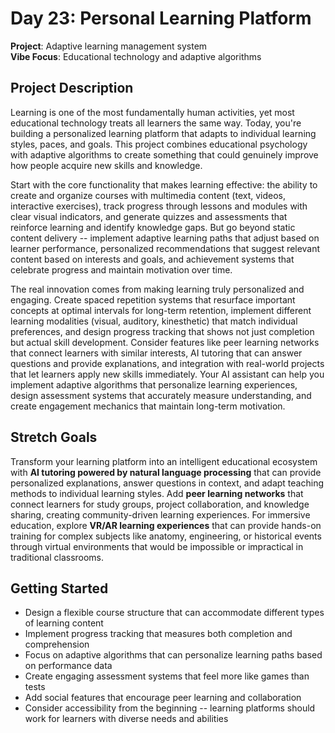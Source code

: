 # Day 23: Personal Learning Platform

**Project**: Adaptive learning management system  
**Vibe Focus**: Educational technology and adaptive algorithms

## Project Description

Learning is one of the most fundamentally human activities, yet most educational technology treats all learners the same way. Today, you're building a personalized learning platform that adapts to individual learning styles, paces, and goals. This project combines educational psychology with adaptive algorithms to create something that could genuinely improve how people acquire new skills and knowledge.

Start with the core functionality that makes learning effective: the ability to create and organize courses with multimedia content (text, videos, interactive exercises), track progress through lessons and modules with clear visual indicators, and generate quizzes and assessments that reinforce learning and identify knowledge gaps. But go beyond static content delivery -- implement adaptive learning paths that adjust based on learner performance, personalized recommendations that suggest relevant content based on interests and goals, and achievement systems that celebrate progress and maintain motivation over time.

The real innovation comes from making learning truly personalized and engaging. Create spaced repetition systems that resurface important concepts at optimal intervals for long-term retention, implement different learning modalities (visual, auditory, kinesthetic) that match individual preferences, and design progress tracking that shows not just completion but actual skill development. Consider features like peer learning networks that connect learners with similar interests, AI tutoring that can answer questions and provide explanations, and integration with real-world projects that let learners apply new skills immediately. Your AI assistant can help you implement adaptive algorithms that personalize learning experiences, design assessment systems that accurately measure understanding, and create engagement mechanics that maintain long-term motivation.

## Stretch Goals

Transform your learning platform into an intelligent educational ecosystem with **AI tutoring powered by natural language processing** that can provide personalized explanations, answer questions in context, and adapt teaching methods to individual learning styles. Add **peer learning networks** that connect learners for study groups, project collaboration, and knowledge sharing, creating community-driven learning experiences. For immersive education, explore **VR/AR learning experiences** that can provide hands-on training for complex subjects like anatomy, engineering, or historical events through virtual environments that would be impossible or impractical in traditional classrooms.

## Getting Started

- Design a flexible course structure that can accommodate different types of learning content
- Implement progress tracking that measures both completion and comprehension
- Focus on adaptive algorithms that can personalize learning paths based on performance data
- Create engaging assessment systems that feel more like games than tests
- Add social features that encourage peer learning and collaboration
- Consider accessibility from the beginning -- learning platforms should work for learners with diverse needs and abilities

